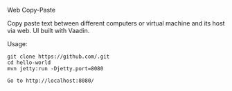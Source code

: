 Web Copy-Paste

Copy paste text between different computers or virtual machine and its host via web.
UI built with Vaadin.

Usage:

    git clone https://github.com/.git
    cd hello-world
    mvn jetty:run -Djetty.port=8080
    
    Go to http://localhost:8080/

